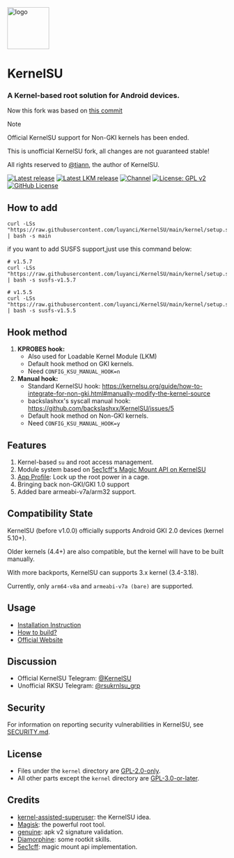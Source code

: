 <img src="https://kernelsu.org/logo.png" style="width: 96px;" alt="logo">

# KernelSU

### A Kernel-based root solution for Android devices.

Now this fork was based on [this commit](https://github.com/rsuntk/KernelSU/commit/be33f8c3ca6146bbd054b054d63dac7328dcde24)

> [!NOTE]
> Official KernelSU support for Non-GKI kernels has been ended.
> 
> This is unofficial KernelSU fork, all changes are not guaranteed stable!
>
> All rights reserved to [@tiann](https://github.com/tiann), the author of KernelSU.
>

[![Latest release](https://img.shields.io/github/v/release/luyanci/KernelSU?label=Release&logo=github)](https://github.com/luyanci/KernelSU/releases/latest)
[![Latest LKM release](https://img.shields.io/github/v/release/luyanci/ksu-lkm?label=Release&logo=github)](https://github.com/luyanci/ksu-lkm/releases/latest)
[![Channel](https://img.shields.io/badge/Follow-Telegram-blue.svg?logo=telegram)](https://t.me/rsukrnlsu)
[![License: GPL v2](https://img.shields.io/badge/License-GPL%20v2-orange.svg?logo=gnu)](https://www.gnu.org/licenses/old-licenses/gpl-2.0.en.html)
[![GitHub License](https://img.shields.io/github/license/tiann/KernelSU?logo=gnu)](/LICENSE)

## How to add

```
curl -LSs "https://raw.githubusercontent.com/luyanci/KernelSU/main/kernel/setup.sh" | bash -s main
```

if you want to add SUSFS support,just use this command below:

```
# v1.5.7
curl -LSs "https://raw.githubusercontent.com/luyanci/KernelSU/main/kernel/setup.sh" | bash -s susfs-v1.5.7

# v1.5.5
curl -LSs "https://raw.githubusercontent.com/luyanci/KernelSU/main/kernel/setup.sh" | bash -s susfs-v1.5.5
```

## Hook method

1. **KPROBES hook:**
    - Also used for Loadable Kernel Module (LKM)
    - Default hook method on GKI kernels.
    - Need `CONFIG_KSU_MANUAL_HOOK=n`
2. **Manual hook:**
    - Standard KernelSU hook: https://kernelsu.org/guide/how-to-integrate-for-non-gki.html#manually-modify-the-kernel-source
    - backslashxx's syscall manual hook: https://github.com/backslashxx/KernelSU/issues/5
    - Default hook method on Non-GKI kernels.
    - Need `CONFIG_KSU_MANUAL_HOOK=y`

## Features

1. Kernel-based `su` and root access management.
2. Module system based on [5ec1cff's Magic Mount API on KernelSU](https://github.com/5ec1cff/KernelSU)
3. [App Profile](https://kernelsu.org/guide/app-profile.html): Lock up the root power in a cage.
4. Bringing back non-GKI/GKI 1.0 support
5. Added bare armeabi-v7a/arm32 support.

## Compatibility State

KernelSU (before v1.0.0) officially supports Android GKI 2.0 devices (kernel 5.10+).

Older kernels (4.4+) are also compatible, but the kernel will have to be built manually.

With more backports, KernelSU can supports 3.x kernel (3.4-3.18).

Currently, only `arm64-v8a` and `armeabi-v7a (bare)` are supported.

## Usage

- [Installation Instruction](https://kernelsu.org/guide/installation.html)
- [How to build?](https://kernelsu.org/guide/how-to-build.html)
- [Official Website](https://kernelsu.org/)

## Discussion

- Official KernelSU Telegram: [@KernelSU](https://t.me/KernelSU)
- Unofficial RKSU Telegram: [@rsukrnlsu_grp](https://t.me/rsukrnlsu_grp)

## Security

For information on reporting security vulnerabilities in KernelSU, see [SECURITY.md](/SECURITY.md).

## License

- Files under the `kernel` directory are [GPL-2.0-only](https://www.gnu.org/licenses/old-licenses/gpl-2.0.en.html).
- All other parts except the `kernel` directory are [GPL-3.0-or-later](https://www.gnu.org/licenses/gpl-3.0.html).

## Credits

- [kernel-assisted-superuser](https://git.zx2c4.com/kernel-assisted-superuser/about/): the KernelSU idea.
- [Magisk](https://github.com/topjohnwu/Magisk): the powerful root tool.
- [genuine](https://github.com/brevent/genuine/): apk v2 signature validation.
- [Diamorphine](https://github.com/m0nad/Diamorphine): some rootkit skills.
- [5ec1cff](https://github.com/5ec1cff): magic mount api implementation.
